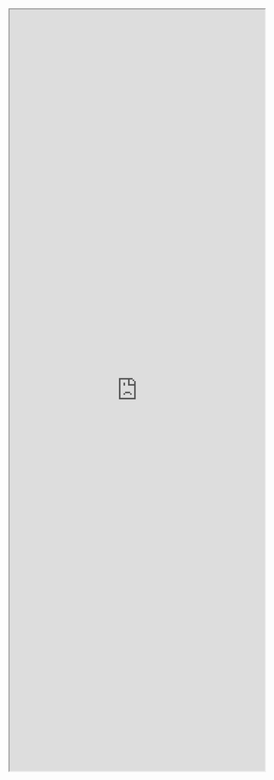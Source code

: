 <iframe src='https://my.clevelandclinic.org/health/articles/22330-calcitonin' style="height: 1500px; width: 100%;"></iframe>
